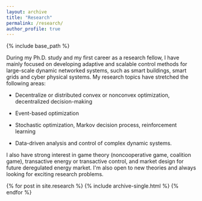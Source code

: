 ```yaml
---
layout: archive
title: "Research"
permalink: /research/
author_profile: true
---
```

{% include base_path %}


During my Ph.D. study and my first career as a research fellow, I have mainly focused on developing adaptive and scalable control methods for large-scale dynamic networked systems, such as smart buildings, smart grids and cyber physical systems. 
My research topics have stretched the following areas:

  <p><ul>
    <li> <p>Decentralize or distributed convex or nonconvex optimization, decentralized decision-making </p></li>
    <li> <p> Event-based optimization </p></li>
    <li> <p> Stochastic optimization, Markov decision process, reinforcement learning </p></li>
    <li> <p> Data-driven analysis and control of complex dynamic systems. </p></li>
    </ul>
</p>
      I also have strong interest in game theory (noncooperative game, coalition game), transactive energy or transactive control, and market design for future deregulated energy market. I'm also open to new theories and always looking for exciting research problems.

{% for post in site.research %}
  {% include archive-single.html %}
{% endfor %}

